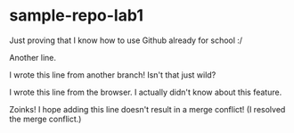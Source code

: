# sample-repo-lab1
Just proving that I know how to use Github already for school :/

Another line.

I wrote this line from another branch! Isn't that just wild?

I wrote this line from the browser. I actually didn't know about this feature.

Zoinks! I hope adding this line doesn't result in a merge conflict! (I resolved the merge conflict.)